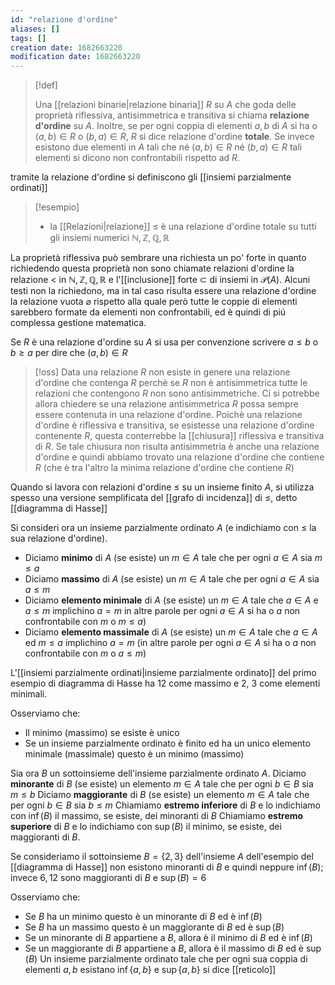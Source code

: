 ```yaml
---
id: "relazione d'ordine"
aliases: []
tags: []
creation date: 1682663220
modification date: 1682663220
---
```


> [!def]
> 
> Una [[relazioni binarie|relazione binaria]] $R$ su $A$ che goda delle proprietà riflessiva, antisimmetrica e transitiva si chiama **relazione d'ordine** su $A$. Inoltre, se per ogni coppia di elementi $a,b$ di $A$ si ha o $(a,b) \in R$ o $(b,a) \in R$, $R$ si dice relazione d'ordine **totale**. Se invece esistono due elementi in $A$ tali che né $(a,b) \in R$ né $(b,a) \in R$ tali elementi si dicono non confrontabili rispetto ad $R$.

tramite la relazione d'ordine si definiscono gli [[insiemi parzialmente ordinati]]

>[!esempio]
>- la [[Relazioni|relazione]] $\leq$ è una relazione d'ordine totale su tutti gli insiemi numerici $\mathbb{N},\mathbb{Z},\mathbb{Q}, \mathbb{R}$

La proprietà riflessiva può sembrare una richiesta un po' forte in quanto richiedendo questa proprietà non sono chiamate relazioni d'ordine la relazione $<$ in $\mathbb{N},\mathbb{Z},\mathbb{Q},\mathbb{R}$ e l'[[inclusione]] forte $\subset$ di insiemi in $\mathcal{P}(A)$.
Alcuni testi non la richiedono, ma in tal caso risulta essere una relazione d'ordine la relazione vuota $\varnothing$ rispetto alla quale però tutte le coppie di elementi sarebbero formate da elementi non confrontabili, ed è quindi di piú complessa gestione matematica.

Se $R$ è una relazione d'ordine su $A$ si usa per convenzione scrivere $a \leq b$ o $b \geq a$ per dire che $(a,b) \in R$

>[!oss]
>Data una relazione $R$ non esiste in genere una relazione d'ordine che contenga $R$ perchè se $R$ non è antisimmetrica tutte le relazioni che contengono $R$ non sono antisimmetriche. Ci si potrebbe allora chiedere se una relazione antisimmetrica $R$ possa sempre essere contenuta in una relazione d'ordine. Poichè una relazione d'ordine è riflessiva e transitiva, se esistesse una relazione d'ordine contenente $R$, questa conterrebbe la [[chiusura]] riflessiva e transitiva di $R$. Se tale chiusura non risulta antisimmetria è anche una relazione d'ordine e quindi abbiamo trovato una relazione d'ordine che contiene $R$ (che è tra l'altro la minima relazione d'ordine che contiene $R$)

Quando si lavora con relazioni d'ordine $\leq$ su un insieme finito $A$, si utilizza spesso una versione semplificata del [[grafo di incidenza]] di $\leq$, detto [[diagramma di Hasse]]

Si consideri ora un insieme parzialmente ordinato $A$ (e indichiamo con $\leq$ la sua relazione d'ordine).
- Diciamo **minimo** di $A$ (se esiste) un $m \in A$ tale che per ogni $a \in A$ sia $m \leq a$
- Diciamo **massimo** di $A$ (se esiste) un $m \in A$ tale che per ogni $a \in A$ sia $a \leq m$
- Diciamo **elemento minimale** di $A$ (se esiste) un $m \in A$ tale che $a \in A$ e $a \leq m$ implichino $a = m$ in altre parole per ogni $a \in A$ si ha o $a$ non confrontabile con $m$ o $m \leq a$)
- Diciamo **elemento massimale** di $A$ (se esiste) un $m \in A$ tale che $a \in A$ ed $m \leq a$ implichino $a = m$ (in altre parole per ogni $a \in A$ si ha o $a$ non confrontabile con $m$ o $a \leq m$)

L'[[insiemi parzialmente ordinati|insieme parzialmente ordinato]] del primo esempio di diagramma di Hasse ha 12 come massimo e 2, 3 come elementi minimali.

Osserviamo che:
- Il minimo (massimo) se esiste è unico
- Se un insieme parzialmente ordinato è finito ed ha un unico elemento minimale (massimale) questo è un minimo (massimo)

Sia ora $B$ un sottoinsieme dell'insieme parzialmente ordinato $A$.
Diciamo **minorante** di $B$ (se esiste) un elemento $m \in A$ tale che per ogni $b \in B$ sia $m \leq b$
Diciamo **maggiorante** di $B$ (se esiste) un elemento $m \in A$ tale che per ogni $b \in B$ sia $b \leq m$
Chiamiamo **estremo inferiore** di $B$ e lo indichiamo con $\inf(B)$ il massimo, se esiste, dei minoranti di $B$
Chiamiamo **estremo superiore** di $B$ e lo indichiamo con $\sup(B)$ il minimo, se esiste, dei maggioranti di $B$.

Se consideriamo il sottoinsieme $B = \{ 2,3 \}$ dell'insieme $A$ dell'esempio del [[diagramma di Hasse]] non esistono minoranti di $B$ e quindi neppure $\inf(B)$; invece $6,12$ sono maggioranti di $B$ e $\sup(B) = 6$

Osserviamo che:
- Se $B$ ha un minimo questo è un minorante di $B$ ed è $\inf(B)$
- Se $B$ ha un massimo questo è un maggiorante di $B$ ed è $\sup(B)$
- Se un minorante di $B$ appartiene a $B$, allora è il minimo di $B$ ed è $\inf(B)$
- Se un maggiorante di $B$ appartiene a $B$, allora è il massimo di $B$ ed è $\sup(B)$
Un insieme parzialmente ordinato tale che per ogni sua coppia di elementi $a,b$ esistano $\inf\{ a,b \}$ e $\sup \{ a,b \}$ si dice [[reticolo]] 
